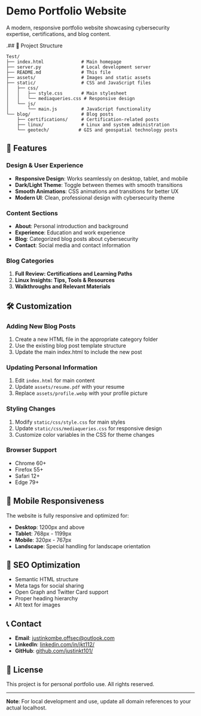 # Demo Portfolio Website

A modern, responsive portfolio website showcasing cybersecurity expertise, certifications, and blog content.

   .## 📁 Project Structure

```
Test/
├── index.html              # Main homepage
├── server.py               # Local development server
├── README.md               # This file
├── assets/                 # Images and static assets
├── static/                 # CSS and JavaScript files
│   ├── css/
│   │   ├── style.css       # Main stylesheet
│   │   └── mediaqueries.css # Responsive design
│   └── js/
│       └── main.js         # JavaScript functionality
└── blog/                   # Blog posts
    ├── certifications/     # Certification-related posts
    ├── linux/              # Linux and system administration
    └── geotech/           # GIS and geospatial technology posts
```

## 🎨 Features

### Design & User Experience
- **Responsive Design**: Works seamlessly on desktop, tablet, and mobile
- **Dark/Light Theme**: Toggle between themes with smooth transitions
- **Smooth Animations**: CSS animations and transitions for better UX
- **Modern UI**: Clean, professional design with cybersecurity theme

### Content Sections
- **About**: Personal introduction and background
- **Experience**: Education and work experience
- **Blog**: Categorized blog posts about cybersecurity
- **Contact**: Social media and contact information

### Blog Categories
1. **Full Review: Certifications and Learning Paths**
2. **Linux Insights: Tips, Tools & Resources**
3. **Walkthroughs and Relevant Materials**

## 🛠️ Customization

### Adding New Blog Posts
1. Create a new HTML file in the appropriate category folder
2. Use the existing blog post template structure
3. Update the main index.html to include the new post

### Updating Personal Information
1. Edit `index.html` for main content
2. Update `assets/resume.pdf` with your resume
3. Replace `assets/profile.webp` with your profile picture

### Styling Changes
1. Modify `static/css/style.css` for main styles
2. Update `static/css/mediaqueries.css` for responsive design
3. Customize color variables in the CSS for theme changes

### Browser Support
- Chrome 60+
- Firefox 55+
- Safari 12+
- Edge 79+

## 📱 Mobile Responsiveness

The website is fully responsive and optimized for:
- **Desktop**: 1200px and above
- **Tablet**: 768px - 1199px
- **Mobile**: 320px - 767px
- **Landscape**: Special handling for landscape orientation

## 🎯 SEO Optimization

- Semantic HTML structure
- Meta tags for social sharing
- Open Graph and Twitter Card support
- Proper heading hierarchy
- Alt text for images

## 📞 Contact

- **Email**: justinkombe.offsec@outlook.com
- **LinkedIn**: [linkedin.com/in/jkt112/](https://linkedin.com/in/jkt112/)
- **GitHub**: [github.com/justinkt101/](https://github.com/justinkt101/)

## 📄 License

This project is for personal portfolio use. All rights reserved.

---

**Note**: For local development and use, update all domain references to your actual localhost.

